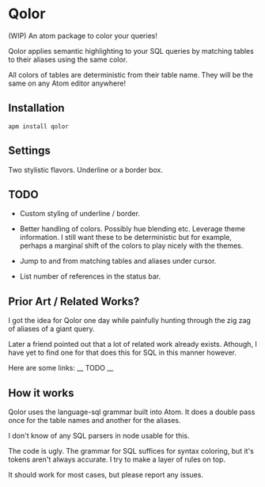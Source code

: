 # Qolor

(WIP) An atom package to color your queries!

Qolor applies semantic highlighting to your SQL queries by matching tables to
their aliases using the same color.

All colors of tables are deterministic from their table name.
They will be the same on any Atom editor anywhere!

## Installation

    apm install qolor

## Settings

Two stylistic flavors.  Underline or a border box.

## TODO

*   Custom styling of underline / border.

*   Better handling of colors.  Possibly hue blending etc.  Leverage theme
information.  I still want these to be deterministic but for example,
perhaps a marginal shift of the colors to play nicely with the themes.

*   Jump to and from matching tables and aliases under cursor.

*   List number of references in the status bar.

## Prior Art / Related Works?

I got the idea for Qolor one day while painfully hunting through the zig zag of aliases of a giant query.

Later a friend pointed out that a lot of related work already exists.  Athough, I have yet to find one for that does this for SQL in this manner however.

Here are some links:
__ TODO __

## How it works
Qolor uses the language-sql grammar built into Atom.  It does a double pass once for the table names and another for the aliases.

I don't know of any SQL parsers in node usable for this.

The code is ugly.  The grammar for SQL suffices for syntax coloring, but it's tokens aren't always accurate.  I try to make a layer of rules on top.

It should work for most cases, but please report any issues.

